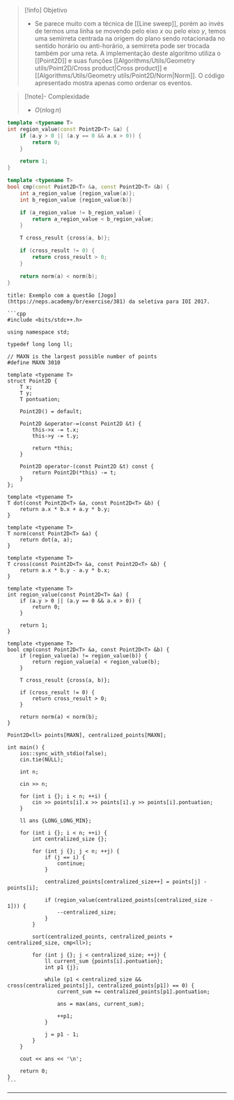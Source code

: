 > [!info] Objetivo
> - Se parece muito com a técnica de [[Line sweep]], porém ao invés de termos uma linha se movendo pelo eixo $x$ ou pelo eixo $y$, temos uma semirreta centrada na origem do plano sendo rotacionada no sentido horário ou anti-horário, a semirreta pode ser trocada também por uma reta. A implementação deste algoritmo utiliza o [[Point2D]] e suas funções [[Algorithms/Utils/Geometry utils/Point2D/Cross product|Cross product]] e [[Algorithms/Utils/Geometry utils/Point2D/Norm|Norm]]. O código apresentado mostra apenas como ordenar os eventos.

> [!note]- Complexidade
> - $O(n \log n)$

```cpp
template <typename T>
int region_value(const Point2D<T> &a) {
	if (a.y > 0 || (a.y == 0 && a.x > 0)) {
		return 0;
	}

	return 1;
}

template <typename T>
bool cmp(const Point2D<T> &a, const Point2D<T> &b) {
	int a_region_value {region_value(a)};
	int b_region_value {region_value(b)}

	if (a_region_value != b_region_value) {
		return a_region_value < b_region_value;
	}

	T cross_result {cross(a, b)};

	if (cross_result != 0) {
		return cross_result > 0;
	}

	return norm(a) < norm(b);
}
```

`````ad-example
title: Exemplo com a questão [Jogo](https://neps.academy/br/exercise/381) da seletiva para IOI 2017.

```cpp
#include <bits/stdc++.h>

using namespace std;

typedef long long ll;

// MAXN is the largest possible number of points
#define MAXN 3010

template <typename T>
struct Point2D {
    T x;
    T y;
    T pontuation;

    Point2D() = default;

    Point2D &operator-=(const Point2D &t) {
        this->x -= t.x;
        this->y -= t.y;
        
        return *this;
    }

    Point2D operator-(const Point2D &t) const {
        return Point2D(*this) -= t;
    }
};

template <typename T>
T dot(const Point2D<T> &a, const Point2D<T> &b) {
	return a.x * b.x + a.y * b.y;
}

template <typename T>
T norm(const Point2D<T> &a) {
	return dot(a, a);
}

template <typename T>
T cross(const Point2D<T> &a, const Point2D<T> &b) {
	return a.x * b.y - a.y * b.x;
}

template <typename T>
int region_value(const Point2D<T> &a) {
	if (a.y > 0 || (a.y == 0 && a.x > 0)) {
		return 0;
	}

	return 1;
}

template <typename T>
bool cmp(const Point2D<T> &a, const Point2D<T> &b) {
	if (region_value(a) != region_value(b)) {
		return region_value(a) < region_value(b);
	}

    T cross_result {cross(a, b)};

	if (cross_result != 0) {
		return cross_result > 0;
	}

	return norm(a) < norm(b);
}

Point2D<ll> points[MAXN], centralized_points[MAXN];

int main() {
    ios::sync_with_stdio(false);
    cin.tie(NULL);

    int n;

    cin >> n;

    for (int i {}; i < n; ++i) {
        cin >> points[i].x >> points[i].y >> points[i].pontuation;
    }

    ll ans {LONG_LONG_MIN};

    for (int i {}; i < n; ++i) {
        int centralized_size {};

        for (int j {}; j < n; ++j) {
            if (j == i) {
                continue;
            }
            
            centralized_points[centralized_size++] = points[j] - points[i];

            if (region_value(centralized_points[centralized_size - 1])) {
                --centralized_size;
            }
        }

        sort(centralized_points, centralized_points + centralized_size, cmp<ll>);

        for (int j {}; j < centralized_size; ++j) {
            ll current_sum {points[i].pontuation};
            int p1 {j};

            while (p1 < centralized_size && cross(centralized_points[j], centralized_points[p1]) == 0) {
                current_sum += centralized_points[p1].pontuation;

                ans = max(ans, current_sum);

                ++p1;
            }

            j = p1 - 1;
        }
    }

    cout << ans << '\n';

    return 0;
}
```
`````

---